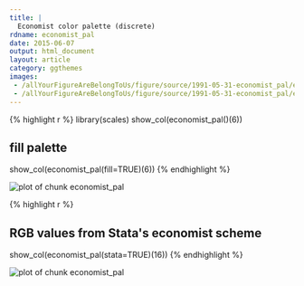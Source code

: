 ```yaml
---
title: |
  Economist color palette (discrete)
rdname: economist_pal
date: 2015-06-07
output: html_document
layout: article
category: ggthemes
images:
 - /allYourFigureAreBelongToUs/figure/source/1991-05-31-economist_pal/economist_pal-1.png
 - /allYourFigureAreBelongToUs/figure/source/1991-05-31-economist_pal/economist_pal-2.png
---
```





{% highlight r %}
library(scales)
show_col(economist_pal()(6))
## fill palette
show_col(economist_pal(fill=TRUE)(6))
{% endhighlight %}

![plot of chunk economist_pal](/allYourFigureAreBelongToUs/figure/source/1991-05-31-economist_pal/economist_pal-1.png) 

{% highlight r %}
## RGB values from Stata's economist scheme
show_col(economist_pal(stata=TRUE)(16))
{% endhighlight %}

![plot of chunk economist_pal](/allYourFigureAreBelongToUs/figure/source/1991-05-31-economist_pal/economist_pal-2.png) 